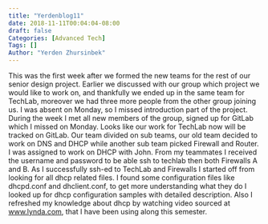 ```yaml
---
title: "Yerdenblog11"
date: 2018-11-11T00:04:04-08:00
draft: false
Categories: [Advanced Tech]
Tags: []
Author: "Yerden Zhursinbek"
---
```

This was the first week after we formed the new teams for the rest of our senior design project. Earlier we discussed with our group which project we would like to work on, and thankfully we ended up in the same team for TechLab, moreover we had three more people from the other group joining us. I was absent on Monday, so I missed introduction part of the project. During the week I met all new members of the group, signed up for GitLab which I missed on Monday. Looks like our work for TechLab now will be tracked on GitLab.
Our team divided on sub teams, our old team decided to work on DNS and DHCP while another sub team picked Firewall and Router. I was assigned to work on DHCP with John. From my teammates I received the username and password to be able ssh to techlab then both Firewalls A and B. As I successfully ssh-ed to TechLab and Firewalls I started off from looking for all dhcp related files.
I found some configuration files like dhcpd.conf and dhclient.conf, to get more understanding what they do I looked up for dhcp configuration samples with detailed description. Also I refreshed my knowledge about dhcp by watching video sourced at www.lynda.com, that I have been using along this semester.  

